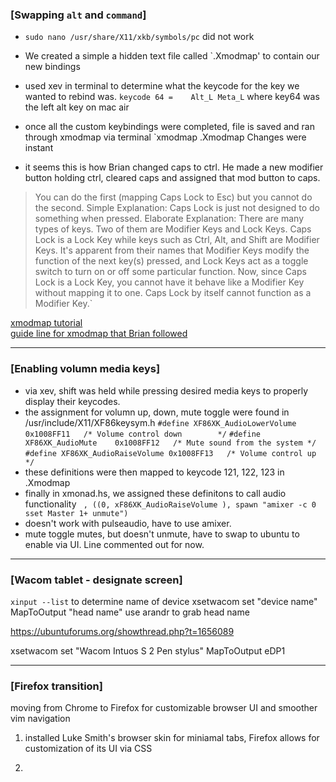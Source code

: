 ### [Swapping `alt` and `command`]
- `sudo nano /usr/share/X11/xkb/symbols/pc` did not work
- We created a simple a hidden text file called `.Xmodmap' to contain our new bindings
- used xev in terminal to determine what the keycode for the key we wanted to rebind was. `keycode 64 =    Alt_L Meta_L` where key64 was the left alt key on mac air
- once all the custom keybindings were completed, file is saved and ran through xmodmap via terminal `xmodmap .Xmodmap Changes were instant  


- it seems this is how Brian changed caps to ctrl. He made a new modifier button holding ctrl, cleared caps and assigned that mod button to caps. 
> You can do the first (mapping Caps Lock to Esc) but you cannot do the second.
> Simple Explanation: Caps Lock is just not designed to do something when pressed.
> Elaborate Explanation: There are many types of keys. Two of them are Modifier Keys and Lock Keys.
> Caps Lock is a Lock Key while keys such as Ctrl, Alt, and Shift are Modifier Keys.
> It's apparent from their names that Modifier Keys modify the function of the next key(s) pressed, and Lock Keys act as a toggle switch to turn on or off some particular function.
> Now, since Caps Lock is a Lock Key, you cannot have it behave like a Modifier Key without mapping it to one. Caps Lock by itself cannot function as a Modifier Key.`

[xmodmap tutorial](http://xahlee.info/linux/linux_xmodmap_tutorial.html)  
[guide line for xmodmap that Brian followed](https://blacketernal.wordpress.com/set-up-key-mappings-with-xmodmap/)

---

### [Enabling volumn media keys]
- via xev, shift was held while pressing desired media keys to properly display their keycodes. 
- the assignment for volumn up, down, mute toggle were found in /usr/include/X11/XF86keysym.h
  ` #define XF86XK_AudioLowerVolume	0x1008FF11   /* Volume control down        */ `
  ` #define XF86XK_AudioMute	0x1008FF12   /* Mute sound from the system */ `
  ` #define XF86XK_AudioRaiseVolume	0x1008FF13   /* Volume control up          */ `
- these definitions were then mapped to keycode 121, 122, 123 in .Xmodmap 
- finally in xmonad.hs, we assigned these definitons to call audio functionality
  ` , ((0, xF86XK_AudioRaiseVolume ), spawn "amixer -c 0 sset Master 1+ unmute")`
- doesn't work with pulseaudio, have to use amixer. 
- mute toggle mutes, but doesn't unmute, have to swap to ubuntu to enable via UI. Line commented out for now. 

---
### [Wacom tablet - designate screen]
`xinput --list` to determine name of device
xsetwacom set "device name" MapToOutput "head name"
use arandr to grab head name 

https://ubuntuforums.org/showthread.php?t=1656089

xsetwacom set "Wacom Intuos S 2 Pen stylus" MapToOutput eDP1

---
### [Firefox transition]
moving from Chrome to Firefox for customizable browser UI and smoother vim navigation 
1. installed Luke Smith's browser skin for miniamal tabs, Firefox allows for customization of its UI via CSS

2. 


















